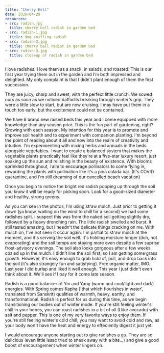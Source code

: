 ```yaml
---
title: "Cherry Bell"
date: 2020-04-29
resources:
- src: radish.jpg
  title: cherry bell radish in garden bed
- src: radish-1.jpg
  title: dog sniffing radish
- src: radish-2.jpg
  title: cherry bell radish in garden bed
- src: radish-3.jpg
  title: closeup of radish in garden bed
---
```


I love radishes. I love them as a snack, in salads, and roasted. This is our first year trying them out in the garden and I'm both impressed and delighted. My only complaint is that I didn't plant enough of them the first succession.

They are juicy, sharp and sweet, with the perfect little crunch. We sowed ours as soon as we noticed daffodils breaking through winter's grip. They were a little slow to start, but are now cruising. I may have put them in a touch too early, but the excitement could not be contained.

We have 6 brand new raised beds this year and I come equipped with more knowledge than any season prior. This is the fun part of gardening, right? Growing with each season. My intention for this year is to promote and improve soil health and to experiment with companion planting. I'm beyond the point of reading about it all and now into the realm of creativity and intuition. I'm experimenting with mixing herbs and annuals in the beds alongside vegetables. I want to create a balanced system that makes the vegetable plants practically feel like they're at a five-star luxury resort, just soaking up the sun and relishing in the beauty of existence. With blooms sprinkled throughout, I aim to encourage pollinators to come flying in, rewarding the plants with pollination like it's a pina colada bar. (It's COVID quarantine, and i'm still dreaming of our cancelled beach vacation)

Once you begin to notice the bright red radish popping up through the soil you know it will be ready for picking soon. Look for a good-sized diameter and healthy, strong greens.

As you can see in the photos, I'm using straw mulch. Just prior to getting it down (ya know, waiting on the wind to chill for a second) we had some radishes split. I suspect this was from the naked soil getting slightly dry, followed by a heavy drenching rain. The little radish swelled and burst. It still tasted amazing, but I needn't the delicate things cracking on me. With mulch on, I've not seen it occur again. I'm partial to straw mulch at the moment, and it's serving the soil well. It's holding moisture longer (duh, not evaporating) and the soil temps are staying more even despite a few suprise frost-advisory evenings. The soil also looks gorgeous after a few weeks cozied up in the mulch. I didn't line the soil first, so I am getting some grass growth. However, it's easy enough to grab hold of, pull, and drop back into the soil (it's also strangely fun and satisfying). Free organic matter, IMO. Last year I did burlap and liked it well enough. This year I just didn't even think about it. We'll see if I pay for it come late season.

Radish is a good balancer of Yin and Yang (warm and cool/light and dark) energies. With Spring comes Kapha ('that which flourishes in water', translated from Sanskrit) qualities of warmth, heavy, earthy, and transformational. Radish is perfect for us during this time, as we begin transitioning our bodies out of winter mode. If you're still feeling winter's chill in your bones, you can roast radishes in a bit of oil (I like avocado) with salt and pepper. This is one of my very favorite ways to enjoy them. If you're still feeling winter's cold chill, you may want to avoid cold and raw, as your body won't have the heat and energy to effeciently digest it just yet.

I would encourage anyone starting out to give radishes a go. They are so delicious (even little Issac tried to sneak away with a bite...) and give a good boost of encouragement when winter lingers on.